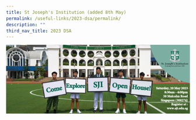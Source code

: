 ```yaml
---
title: St Joseph's Institution (added 8th May)
permalink: /useful-links/2023-dsa/permalink/
description: ""
third_nav_title: 2023 DSA
---
```

![](/images/sjinstitude.png)